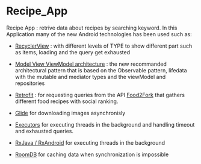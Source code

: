 # Recipe_App
Recipe App : retrive data about recipes by searching keyword. In this Application many of the new Android technologies has been used such as:
- [RecyclerView](https://developer.android.com/guide/topics/ui/layout/recyclerview) : with different levels of TYPE to show different part such as items, loading and the query get exhausted

- [Model View ViewModel architecture](https://medium.com/upday-devs/android-architecture-patterns-part-3-model-view-viewmodel-e7eeee76b73b) : the new recommanded architectural pattern that is based on the Observable pattern, lifedata with the mutable and mediator types and the viewModel and repositories

- [Retrofit](https://square.github.io/retrofit/) : for requesting queries from the API [Food2Fork](https://www.food2fork.com/) that gathers different food recipes with social ranking.

- [Glide](https://github.com/bumptech/glide) for downloading images asynchronisly

- [Executors](https://developer.android.com/reference/java/util/concurrent/Executor) for executing threads in the background and handling timeout and exhausted queries.

- [RxJava / RxAndroid](https://github.com/ReactiveX/RxAndroid) for executing threads in the background

- [RoomDB](https://developer.android.com/topic/libraries/architecture/room) for caching data when synchronization is impossible
